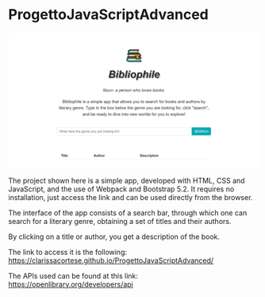 # ProgettoJavaScriptAdvanced

![cover](./src/imgs/final-result.png)

The project shown here is a simple app, developed with HTML, CSS and JavaScript, and the use of Webpack and Bootstrap 5.2. It requires no installation, just access the link and can be used directly from the browser.

The interface of the app consists of a search bar, through which one can search for a literary genre, obtaining a set of titles and their authors.

By clicking on a title or author, you get a description of the book.


The link to access it is the following: https://clarissacortese.github.io/ProgettoJavaScriptAdvanced/

The APIs used can be found at this link: https://openlibrary.org/developers/api